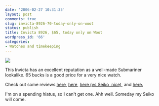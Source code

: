 ```yaml
---
date: '2006-02-27 10:31:35'
layout: post
comments: true
slug: invicta-8926-70-today-only-on-woot
status: publish
title: Invicta 8926, $65, today only on Woot
wordpress_id: '66'
categories:
- Watches and timekeeping
---
```


[![](http://www.phfactor.net/pics/watches/invicta.jpg)](http://www.woot.com/Blog/BlogEntry.aspx?BlogEntryId=961)

This Invicta has an excellent reputation as a well-made Submariner lookalike. 65 bucks is a good price for a very nice watch.

Check out some reviews [here](http://www.geekhideout.com/invicta-9937.shtml), [here](http://www.timezone.com/library/archives/archives631667691079705901), [here (vs Seiko, nice)](http://home.woh.rr.com/johnholbrook/seikovsinvicta.html), and [here.](http://www.jirams.btinternet.co.uk/InvReview.html)

I'm on a spending hiatus, so I can't get one. Ahh well. Someday my Seiko will come.
